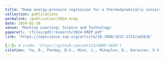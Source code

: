 ```yaml
---
title: "Deep energy-pressure regression for a thermodynamically consistent EOS model"
collection: publications
permalink: /publication/2024-drep
date: 2024-02-20
venue: 'Machine Learning: Science and Technology'
paperurl: '/files/pdf/research/2024-DREP.pdf'
link: 'https://iopscience.iop.org/article/10.1088/2632-2153/ad2626'

[//]: # (code: 'https://github.com/wdr123/DARP-SBIR')
citation: 'Yu, D., Pandey, D.S., Hinz, J., Mihaylov, D., Karasiev, V.V., Hu, S.X. and Yu, Q., 2024. Deep energy-pressure regression for a thermodynamically consistent EOS model. Machine Learning: Science and Technology, 5(1), p.015031.'
---
```

